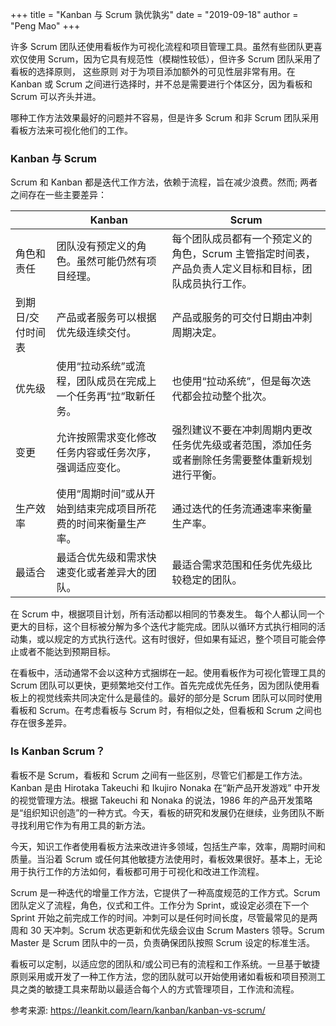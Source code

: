 +++
title = "Kanban 与 Scrum 孰优孰劣"
date = "2019-09-18"
author = "Peng Mao"
+++

许多 Scrum 团队还使用看板作为可视化流程和项目管理工具。虽然有些团队更喜欢仅使用 Scrum，因为它具有规范性（模糊性较低），但许多 Scrum 团队采用了看板的选择原则， 这些原则 对于为项目添加额外的可见性层非常有用。在 Kanban 或 Scrum 之间进行选择时，并不总是需要进行个体区分，因为看板和 Scrum 可以齐头并进。

哪种工作方法效果最好的问题并不容易，但是许多 Scrum 和非 Scrum 团队采用看板方法来可视化他们的工作。

### Kanban 与 Scrum

Scrum 和 Kanban 都是迭代工作方法，依赖于流程，旨在减少浪费。然而; 两者之间存在一些主要差异：

|                   | Kanban                                                         | Scrum                                                                                                |
| ----------------- | -------------------------------------------------------------- | ---------------------------------------------------------------------------------------------------- |
| 角色和责任        | 团队没有预定义的角色。虽然可能仍然有项目经理。                 | 每个团队成员都有一个预定义的角色，Scrum 主管指定时间表，产品负责人定义目标和目标，团队成员执行工作。 |
| 到期日/交付时间表 | 产品或者服务可以根据优先级连续交付。                           | 产品或服务的可交付日期由冲刺周期决定。                                                               |
| 优先级            | 使用“拉动系统”或流程，团队成员在完成上一个任务再“拉”取新任务。 | 也使用“拉动系统”，但是每次迭代都会拉动整个批次。                                                     |
| 变更              | 允许按照需求变化修改任务内容或任务次序，强调适应变化。         | 强烈建议不要在冲刺周期内更改任务优先级或者范围，添加任务或者删除任务需要整体重新规划进行平衡。       |
| 生产效率          | 使用“周期时间”或从开始到结束完成项目所花费的时间来衡量生产率。 | 通过迭代的任务流通速率来衡量生产率。                                                                 |
| 最适合            | 最适合优先级和需求快速变化或者差异大的团队。                   | 最适合需求范围和任务优先级比较稳定的团队。                                                           |

在 Scrum 中，根据项目计划，所有活动都以相同的节奏发生。
每个人都认同一个更大的目标，这个目标被分解为多个迭代才能完成。团队以循环方式执行相同的活动集，或以规定的方式执行迭代。这有时很好，但如果有延迟，整个项目可能会停止或者不能达到预期目标。

在看板中，活动通常不会以这种方式捆绑在一起。使用看板作为可视化管理工具的 Scrum 团队可以更快，更频繁地交付工作。首先完成优先任务，因为团队使用看板上的视觉线索共同决定什么是最佳的。最好的部分是 Scrum 团队可以同时使用看板和 Scrum。在考虑看板与 Scrum 时，有相似之处，但看板和 Scrum 之间也存在很多差异。

### Is Kanban Scrum？

看板不是 Scrum，看板和 Scrum 之间有一些区别，尽管它们都是工作方法。Kanban 是由 Hirotaka Takeuchi 和 Ikujiro Nonaka 在“新产品开发游戏” 中开发的视觉管理方法。根据 Takeuchi 和 Nonaka 的说法，1986 年的产品开发策略是“组织知识创造”的一种方式。今天，看板的研究和发展仍在继续，业务团队不断寻找利用它作为有用工具的新方法。

今天，知识工作者使用看板方法来改进许多领域，包括生产率，效率，周期时间和质量。当沿着 Scrum 或任何其他敏捷方法使用时，看板效果很好。基本上，无论用于执行工作的方法如何，看板都可用于可视化和改进工作流程。

Scrum 是一种迭代的增量工作方法，它提供了一种高度规范的工作方式。Scrum 团队定义了流程，角色，仪式和工件。工作分为 Sprint，或设定必须在下一个 Sprint 开始之前完成工作的时间。冲刺可以是任何时间长度，尽管最常见的是两周和 30 天冲刺。Scrum 状态更新和优先级会议由 Scrum Masters 领导。Scrum Master 是 Scrum 团队中的一员，负责确保团队按照 Scrum 设定的标准生活。

看板可以定制，以适应您的团队和/或公司已有的流程和工作系统。一旦基于敏捷原则采用或开发了一种工作方法，您的团队就可以开始使用诸如看板和项目预测工具之类的敏捷工具来帮助以最适合每个人的方式管理项目，工作流和流程。

参考来源: https://leankit.com/learn/kanban/kanban-vs-scrum/
